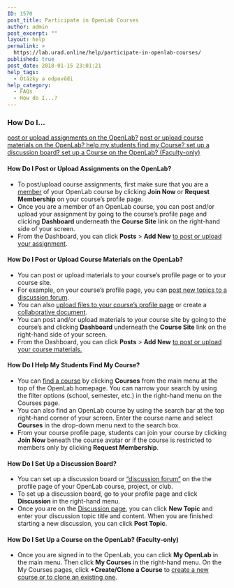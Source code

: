 ```yaml
---
ID: 1570
post_title: Participate in OpenLab Courses
author: admin
post_excerpt: ""
layout: help
permalink: >
  https://lab.urad.online/help/participate-in-openlab-courses/
published: true
post_date: 2018-01-15 23:01:21
help_tags:
  - Otázky a odpovědi
help_category:
  - FAQs
  - How do I...?
---
```

<h3>How Do I…</h3>
<a href="https://lab.urad.online/help/participate-in-openlab-courses/#postassignments">post or upload assignments on the OpenLab?</a>
<a href="https://lab.urad.online/help/participate-in-openlab-courses/#postmaterials">post or upload course materials on the OpenLab?
</a><a href="https://lab.urad.online/help/participate-in-openlab-courses/#findcourse">help my students find my Course?
</a><a href="https://lab.urad.online/help/participate-in-openlab-courses/#discussion">set up a discussion board?
</a><a href="https://lab.urad.online/help/participate-in-openlab-courses/#setupcourse">set up a Course on the OpenLab? (Faculty-only)</a><a name="postassignments"></a>
<h4>How Do I Post or Upload Assignments on the OpenLab?</h4>
<ul>
 	<li>To post/upload course assignments, first make sure that you are a <a href="https://lab.urad.online/help/joining-a-course/">member</a> of your OpenLab course by clicking <strong>Join Now</strong> or <strong>Request Membership</strong> on your course’s profile page.</li>
 	<li>Once you are a member of an OpenLab course, you can post and/or upload your assignment by going to the course’s profile page and clicking <strong>Dashboard</strong> underneath the <strong>Course Site</strong> link on the right-hand side of your screen.</li>
 	<li>From the Dashboard, you can click <strong>Posts</strong> &gt; <strong>Add New</strong> <a href="https://lab.urad.online/help/writing-a-post/">to post or upload your assignment</a>.<a name="postmaterials"></a></li>
</ul>
<h4>How Do I Post or Upload Course Materials on the OpenLab?</h4>
<ul>
 	<li>You can post or upload materials to your course’s profile page or to your course site.</li>
 	<li>For example, on your course’s profile page, you can <a href="https://lab.urad.online/help/discussion-forums/">post new topics to a discussion forum</a>.</li>
 	<li>You can also <a href="https://lab.urad.online/help/using-files/">upload files to your course’s profile page</a> or create a <a href="https://lab.urad.online/help/using-docs/">collaborative document</a>.</li>
 	<li>You can post and/or upload materials to your course site by going to the course’s and clicking <strong>Dashboard</strong> underneath the <strong>Course Site</strong> link on the right-hand side of your screen.</li>
 	<li>From the Dashboard, you can click <strong>Posts</strong> &gt; <strong>Add New</strong> <a href="https://lab.urad.online/help/writing-a-post/">to post or upload your course materials.</a><a name="findcourse"></a></li>
</ul>
<h4>How Do I Help My Students Find My Course?</h4>
<ul>
 	<li>You can <a href="https://lab.urad.online/help/finding-a-course/">find a course</a> by clicking <strong>Courses</strong> from the main menu at the top of the OpenLab homepage. You can narrow your search by using the filter options (school, semester, etc.) in the right-hand menu on the Courses page.</li>
 	<li>You can also find an OpenLab course by using the search bar at the top right-hand corner of your screen. Enter the course name and select <strong>Courses</strong> in the drop-down menu next to the search box.</li>
 	<li>From your course profile page, students can join your course by clicking <strong>Join Now</strong> beneath the course avatar or if the course is restricted to members only by clicking <strong>Request Membership</strong>.<a name="discussion"></a></li>
</ul>
<h4>How Do I Set Up a Discussion Board?</h4>
<ul>
 	<li>You can set up a discussion board or <a href="https://lab.urad.online/help/discussion-forums/">“discussion forum”</a> on the the profile page of your OpenLab course, project, or club.</li>
 	<li>To set up a discussion board, go to your profile page and click <strong>Discussion</strong> in the right-hand menu.</li>
 	<li>Once you are on the <a href="https://lab.urad.online/help/discussion-forums/">Discussion page</a>, you can click <strong>New Topic</strong> and enter your discussion topic title and content. When you are finished starting a new discussion, you can click <strong>Post Topic</strong>.<a name="setupcourse"></a></li>
</ul>
<h4>How Do I Set Up a Course on the OpenLab? (Faculty-only)</h4>
<ul>
 	<li>Once you are signed in to the OpenLab, you can click <strong>My OpenLab</strong> in the main menu. Then click <strong>My Courses</strong> in the right-hand menu. On the My Courses pages, click <strong>+Create/Clone a Course</strong> to <a href="https://lab.urad.online/help/creating-a-course-faculty-only/">create a new course or to clone an existing one</a>.</li>
</ul>